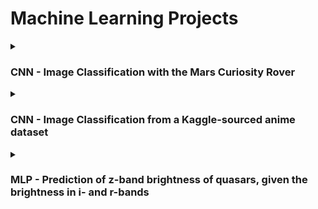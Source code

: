 # Machine Learning Projects

<details>
<summary><h3>CNN - Image Classification with the Mars Curiosity Rover</h3></summary>
This project focused on classifying images taken by the Curiosity Mars Rover into one of 25 distinct categaroies using a Convolutional Neural Network (CNN). After this, the model was changed to perform binary classification and categorise the images based on if they contained a part of the rover or not.
<br/><br/>

| Data | Link |
| --- | --- |
| Mars surface image (Curiosity rover) labeled dataset | [NASA's Open Data Portal](https://www.kaggle.com/datasets/diraizel/anime-images-dataset) |

- Utilised `ImageDataGenerator` to load and rescale the image data, and prepared batches for training while also exploring and pre-processing the dataset.
- Implemented a CNN model (using TensorFlow and Keras libraries to perform the classification task) to train on 3746 images and experimented with the network architecture for this particular problem.
- Optimised hyperparameters such as batch size and dropout to improve accuracy while reducing runtime.
- Evaluated the initial model's performance with accuracy and loss plots, and a histogram showing the distribution of Correct vs Incorrect predictions per class.

<img src = "Plots/CNN - Mars Rover/25_images.png">
<img src = "Plots/CNN - Mars Rover/histogram.png">
<img src = "Plots/CNN - Mars Rover/accuracy.png">
<img src = "Plots/CNN - Mars Rover/roc_curve.png">
</details>

<details>
<summary><h3>CNN - Image Classification from a Kaggle-sourced anime dataset</h3></summary>
This project also classified images; however, these images were from a subset of popular anime titles in a Kaggle dataset. For training, validation and testing, 6573, 1618 and 2040 images were used, respectively; this was a collection of approximately 300 images representing each of the 28 chosen classes.
<br/><br/>

| Data | Link |
| --- | --- |
| Original dataset | [Kaggle](https://www.kaggle.com/datasets/diraizel/anime-images-dataset) |
| Modified dataset (Used in this project) | [Google Drive](https://drive.google.com/file/d/1B9xa70mfSjKxEO_OKrbuQlPtdIj1wlDL/view?usp=sharing) |

<!---
Dataset obtained from https://www.kaggle.com/datasets/diraizel/anime-images-dataset

Access modified dataset used below from https://drive.google.com/file/d/1B9xa70mfSjKxEO_OKrbuQlPtdIj1wlDL/view?usp=sharing
-->

[original dataset]: <> (Dataset obtained from https://www.kaggle.com/datasets/diraizel/anime-images-dataset)
[modified dataset]: <> (Access modified dataset used below from https://drive.google.com/file/d/1B9xa70mfSjKxEO_OKrbuQlPtdIj1wlDL/view?usp=sharing)

- Developed and trained a CNN to perform classification, labelling each of the training images with a predicted class from the 28 available.
- Combined part of the image pre-processing into the CNN with a lamda layer in between the input and first convolutional layers, resizing each image as it is put into the network.
- Experimented with the network architecture and hyperparameters to result in a CNN optimised for this dataset and task.
- Evaluated the model's performance through a combination of:
  - Accuracy and Loss plots
  - Histograms of the Correct vs. Incorrect label predictions per class
  - Line graphs of the model's percentage accuracy for each class
  - Confusion matrices

<img src = "Plots/CNN - Anime/CNN_images.png">
<img src = "Plots/CNN - Anime/CNN_hist_acc.png">
<img src = "Plots/CNN - Anime/CNN_confusion.png">
</details>

<details>
<summary><h3>MLP - Prediction of z-band brightness of quasars, given the brightness in i- and r-bands</h3></summary>
This project used machine learning to predict a quasar's brightness in the z-band after training a Multi-Layer Perceptron (MLP) on the quasar's brightness in the i- and r-bands.
<br/><br/>

| Data | Link |
| --- | --- |
| PennState Center for Astrostatistics | [Data & Tutorials](https://sites.psu.edu/astrostatistics/datasets/) |
| SDSS quasar catalog | [SDSS_quasar.html](https://astrostatistics.psu.edu/datasets/SDSS_quasar.html) |

- Created a heatmap of the dataset to visualise correlations between different variables, choosing the optimal set to perform multi-variable regression with.
- Developed and trained an MLP on the selected data after pre-processing, allowing the network to take in the i- and r-band magnitudes.
- Tuned hyperparameters like batch size, learning rate, dropout and hidden layers to optimise the network performance.
- Evaluated the model using Mean Squared Error (MSE), achieving an MSE loss of 0.072, and residual analysis on the test data.

<img src = "Plots/MLP - Quasars/MLP_imag_prediction.png">
<img src = "Plots/MLP - Quasars/MLP_rmag_prediction.png">
<img src = "Plots/MLP - Quasars/MLP_imag_rmag_residuals.png">
</details>
